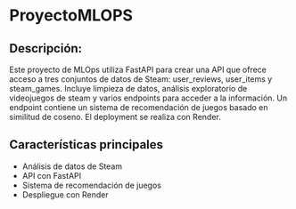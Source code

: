 # ProyectoMLOPS

## Descripción:

Este proyecto de MLOps utiliza FastAPI para crear una API que ofrece acceso a tres conjuntos de datos de Steam: user_reviews, user_items y steam_games. Incluye limpieza de datos, 
análisis exploratorio de videojuegos de steam y varios endpoints para acceder a la información. Un endpoint contiene un sistema de recomendación de juegos basado en similitud de coseno. 
El deployment se realiza con Render.

## Características principales

- Análisis de datos de Steam
- API con FastAPI
- Sistema de recomendación de juegos
- Despliegue con Render
